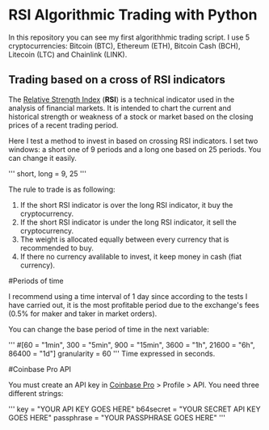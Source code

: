 # RSI Algorithmic Trading with Python

In this repository you can see my first algorithhmic trading script. I use 5 cryptocurrencies: Bitcoin (BTC), Ethereum (ETH), Bitcoin Cash (BCH), Litecoin (LTC) and Chainlink (LINK).

## Trading based on a cross of RSI indicators

The  [Relative Strength Index](https://en.wikipedia.org/wiki/Relative_strength_index) (**RSI**) is a technical indicator used in the analysis of financial markets. It is intended to chart the current and historical strength or weakness of a stock or market based on the closing prices of a recent trading period.

Here I test a method to invest in based on crossing RSI indicators. I set two windows: a short one of 9 periods and a long one based on 25 periods. You can change it easily.

'''
short, long = 9, 25
'''

The rule to trade is as following:

1. If the short RSI indicator is over the long RSI indicator, it buy the cryptocurrency.
2. If the short RSI indicator is under the long RSI indicator, it sell the cryptocurrency.
3. The weight is allocated equally between every currency that is recommended to buy.
4. If there no currency avalilable to invest, it keep money in cash (fiat currency).

#Periods of time

I recommend using a time interval of 1 day since according to the tests I have carried out, it is the most profitable period due to the exchange's fees (0.5% for maker and taker in market orders).

You can change the base period of time in the next variable:

'''
#[60 = "1min", 300 = "5min", 900 = "15min", 3600 = "1h", 21600 = "6h", 86400 = "1d"]
granularity = 60
'''
Time expressed in seconds.

#Coinbase Pro API

You must create an API key in [Coinbase Pro](https://pro.coinbase.com/) > Profile > API. You need three different strings:

'''
key = "YOUR API KEY GOES HERE"
b64secret = "YOUR SECRET API KEY GOES HERE"
passphrase = "YOUR PASSPHRASE GOES HERE"
'''
